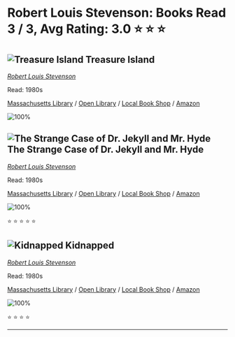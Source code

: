 # Robert Louis Stevenson:  Books Read 3 / 3, Avg Rating: 3.0 :star: :star: :star:

## ![Treasure Island](https://covers.openlibrary.org/b/id/13859660-M.jpg) Treasure Island
*[Robert Louis Stevenson](../authors/RobertLouisStevenson)*

Read: 1980s

[Massachusetts Library](https://library.minlib.net/search/i=9781492714484) / [Open Library](https://openlibrary.org/isbn/9781492714484) / [Local Book Shop](https://bookshop.org/book/9781492714484) / [Amazon](https://amazon.com/dp/0613094271)

![100%](https://geps.dev/progress/100) 



## ![The Strange Case of Dr. Jekyll and Mr. Hyde](https://covers.openlibrary.org/b/id/295773-M.jpg) The Strange Case of Dr. Jekyll and Mr. Hyde
*[Robert Louis Stevenson](../authors/RobertLouisStevenson)*

Read: 1980s

[Massachusetts Library](https://library.minlib.net/search/i=9780755338856) / [Open Library](https://openlibrary.org/isbn/9780755338856) / [Local Book Shop](https://bookshop.org/book/9780755338856) / [Amazon](https://amazon.com/dp/1434115704)

![100%](https://geps.dev/progress/100) 

:star: :star: :star: :star: :star:

## ![Kidnapped](https://books.google.com/books/content?id=ilOluQAACAAJ&printsec=frontcover&img=1&zoom=1&source=gbs_api) Kidnapped
*[Robert Louis Stevenson](../authors/RobertLouisStevenson)*

Read: 1980s

[Massachusetts Library](https://library.minlib.net/search/i=9781600969423) / [Open Library](https://openlibrary.org/isbn/9781600969423) / [Local Book Shop](https://bookshop.org/book/9781600969423) / [Amazon](https://amazon.com/dp/0871881667)

![100%](https://geps.dev/progress/100) 

:star: :star: :star: :star:

---
